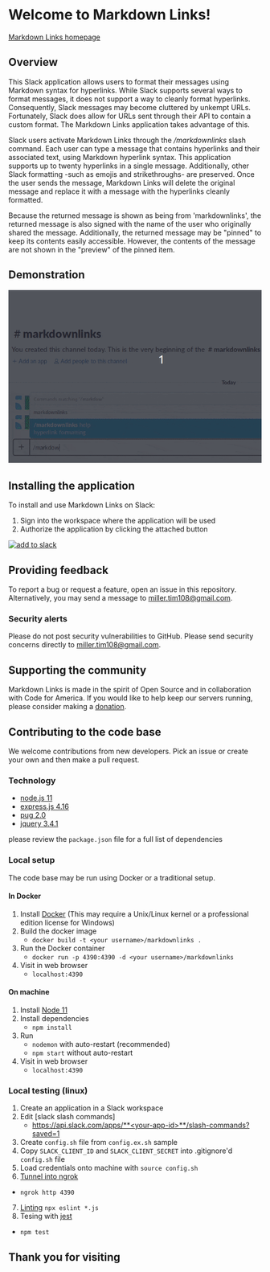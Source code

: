 # Welcome to Markdown Links!
[Markdown Links homepage](https://markdownlinks.io)

## Overview
This Slack application allows users to format their messages using Markdown syntax for hyperlinks. While Slack supports several ways to format messages, it does not support a way to cleanly format hyperlinks. Consequently, Slack messages may become cluttered by unkempt URLs. Fortunately, Slack does allow for URLs sent through their API to contain a custom format. The Markdown Links application takes advantage of this.

Slack users activate Markdown Links through the _/markdownlinks_ slash command. Each user can type a message that contains hyperlinks and their associated text, using Markdown hyperlink syntax. This application supports up to twenty hyperlinks in a single message. Additionally, other Slack formatting -such as emojis and strikethroughs- are preserved. Once the user sends the message, Markdown Links will delete the original message and replace it with a message with the hyperlinks cleanly formatted. 

Because the returned message is shown as being from 'markdownlinks', the returned message is also signed with the name of the user who originally shared the message. Additionally, the returned message may be "pinned" to keep its contents easily accessible. However, the contents of the message are not shown in the "preview" of the pinned item.

## Demonstration
![image](public/img/nasa_dmv_demo_optimize.gif)

## Installing the application
To install and use Markdown Links on Slack:
1) Sign into the workspace where the application will be used
2) Authorize the application by clicking the attached button

<a title="add to slack" href="https://slack.com/oauth/authorize?client_id=588720890436.589085146405&scope=commands"><img src="https://platform.slack-edge.com/img/add_to_slack.png" alt="add to slack"/></a>

## Providing feedback
To report a bug or request a feature, open an issue in this repository. Alternatively, you may send a message to miller.tim108@gmail.com.

### Security alerts
Please do not post security vulnerabilities to GitHub. Please send security concerns directly to miller.tim108@gmail.com.

## Supporting the community
Markdown Links is made in the spirit of Open Source and in collaboration with Code for America. If you would like to help keep our servers running, please consider making a [donation](https://codeforamerica.com/donate).

## Contributing to the code base
We welcome contributions from new developers. Pick an issue or create your own and then make a pull request.

### Technology
- [node.js 11](node.com)
- [express.js 4.16](express.com)
- [pug 2.0](pug.com)
- [jquery 3.4.1](jquery.com)

please review the `package.json` file for a full list of dependencies


### Local setup
The code base may be run using Docker or a traditional setup.

#### In Docker
1. Install [Docker](docker.com/install) (This may require a Unix/Linux kernel or a professional edition license for Windows)
2. Build the docker image
   - `docker build -t <your username>/markdownlinks .`
3. Run the Docker container
   - `docker run -p 4390:4390 -d <your username>/markdownlinks`
4. Visit in web browser
   - `localhost:4390`

#### On machine
1. Install [Node 11](node.com/install)
2. Install dependencies
   - `npm install`
3. Run
   - `nodemon` with auto-restart (recommended)
   - `npm start` without auto-restart
4. Visit in web browser
   - `localhost:4390`

### Local testing (linux)
1. Create an application in a Slack workspace
2. Edit [slack slash commands]
   - https://api.slack.com/apps/**<your-app-id>**/slash-commands?saved=1
3. Create `config.sh` file from `config.ex.sh` sample
4. Copy `SLACK_CLIENT_ID` and `SLACK_CLIENT_SECRET` into .gitignore'd `config.sh` file
5. Load credentials onto machine with `source config.sh`
6. [Tunnel into ngrok](https://api.slack.com/tutorials/tunneling-with-ngrok)
  - `ngrok http 4390`
7. [Linting](https://eslint.org/docs/user-guide/getting-started)
`npx eslint *.js`
8. Tesing with [jest](jest.com)
  - `npm test`

## Thank you for visiting
